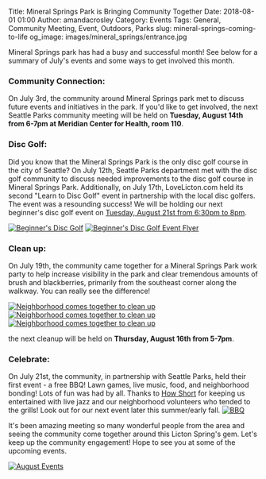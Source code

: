 Title: Mineral Springs Park is Bringing Community Together
Date: 2018-08-01 01:00
Author: amandacrosley
Category: Events
Tags: General, Community Meeting, Event, Outdoors, Parks
slug: mineral-springs-coming-to-life
og_image: images/mineral_springs/entrance.jpg

Mineral Springs park has had a busy and successful month! See below for a summary of July's events and some ways to get involved this month.

### Community Connection:

On July 3rd, the community around Mineral Springs park met to discuss future events and initiatives in the park. If you'd like to get involved, the next Seattle Parks community meeting will be held on **Tuesday, August 14th from 6-7pm at Meridian Center for Health, room 110**.

### Disc Golf:

Did you know that the Mineral Springs Park is the only disc golf course in the city of Seattle? On July 12th, Seattle Parks department met with the disc golf community to discuss needed improvements to the disc golf course in Mineral Springs Park. Additionally, on July 17th, LoveLicton.com held its second "Learn to Disc Golf" event in partnership with the local disc golfers. The event was a resounding success! We will be holding our next beginner's disc golf event on [Tuesday, August 21st from 6:30pm to 8pm](https://www.facebook.com/events/1749802818460952/).

[![Beginner's Disc Golf](/images/mineral_springs/beginners_disc_golf.jpg)](/images/mineral_springs/beginners_disc_golf.jpg)
[![Beginner's Disc Golf Event Flyer](/images/mineral_springs/discgolfflyer.jpg)](https://www.facebook.com/events/1749802818460952/)

### Clean up:

On July 19th, the community came together for a Mineral Springs Park work party to help increase visibility in the park and clear tremendous amounts of brush and blackberries, primarily from the southeast corner along the walkway. You can really see the difference!

[![Neighborhood comes together to clean up](/images/mineral_springs/park_cleanup.jpg)](/images/mineral_springs/park_cleanup.jpg)
[![Neighborhood comes together to clean up](/images/mineral_springs/park_cleanup_2.jpg)](/images/mineral_springs/park_cleanup_2.jpg)
[![Neighborhood comes together to clean up](/images/mineral_springs/park_cleanup_3.jpg)](/images/mineral_springs/park_cleanup_3.jpg)

the next cleanup will be held on **Thursday, August 16th from 5-7pm**.

### Celebrate:

On July 21st, the community, in partnership with Seattle Parks, held their first event - a free BBQ! Lawn games, live music, food, and neighborhood bonding! Lots of fun was had by all.  Thanks to [How Short](https://www.facebook.com/howshortjazz/) for keeping us entertained with live jazz and our neighborhood volunteers who tended to the grills! Look out for our next event later this summer/early fall.
[![BBQ](/images/mineral_springs/bbq_summary.jpg)](/images/mineral_springs/bbq_summary.jpg)

It's been amazing meeting so many wonderful people from the area and seeing the community come together around this Licton Spring's gem.
Let's keep up the community engagement! Hope to see you at some of the upcoming events.

[![August Events](/images/mineral_springs/august.jpg)](/images/mineral_springs/august.jpg)
